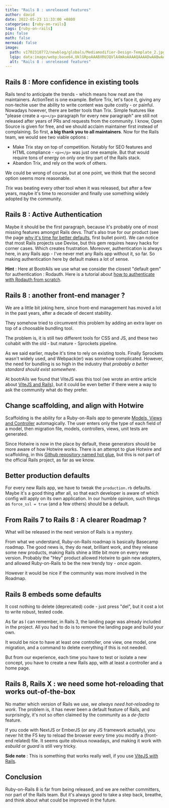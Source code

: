 ```yaml
---
title: "Rails 8 : unreleased features"
author: david
date: 2022-05-23 11:33:00 +0800
categories: [ruby-on-rails]
tags: [ruby-on-rails]
pin: false
math: false
mermaid: false
image:
  path: v1702310772/newblog/globals/Mediamodifier-Design-Template_2.jpg
  lqip: data:image/webp;base64,UklGRpoAAABXRUJQVlA4WAoAAAAQAAAADwAABwAAQUxQSDIAAAARL0AmbZurmr57yyIiqE8oiG0bejIYEQTgqiDA9vqnsUSI6H+oAERp2HZ65qP/VIAWAFZQOCBCAAAA8AEAnQEqEAAIAAVAfCWkAALp8sF8rgRgAP7o9FDvMCkMde9PK7euH5M1m6VWoDXf2FkP3BqV0ZYbO6NA/VFIAAAA
  alt: "Rails 8 : unreleased features"
---
```


## Rails 8 : More confidence in existing tools  
  
Rails tend to anticipate the trends - which means how neat are the maintainers. ActionText is one example. Before Trix, let's face it, giving any non-techie user the ability to write content was quite costly - or painful. Nowadays however, there are better tools than Trix. Simple features like "please create a `<p></p>` paragraph for every new paragraph" are still not released after years of PRs and requests from the community. I know, Open Source is given for free, and we should acclaim maintainer first instead of complaining. So first, **a big thank you to all maintainers**. Now for the Rails team, we would see two viable options :  
  
* Make Trix stay on top of competition. Notably for SEO features and HTML compliance - `<p></p>` was just one example. But that would require tons of energy on only one tiny part of the Rails stack.
* Abandon Trix, and rely on the work of others.
  
We could be wrong of course, but at one point, we think that the second option seems more reasonable.
  
*Trix* was beating every other tool when it was released, but after a few years, maybe it's time to reconsider and finally use something widely adopted by the community.  
  
## Rails 8 : Active Authentication  
  
Maybe it should be the first paragraph, because it's probably one of most missing features amongst Rails devs. That's also true for our product (see the page [why it's time for better defaults](https://www.bootrails.com/why/#time-for-better-defaults), first bullet point). We can notice that most Rails projects use Devise, but this gem requires heavy hacks for corner cases. Which creates frustration. Moreover, authentication is always here, in any Rails app - I've never met any Rails app without it, so far. So making authentication here by default makes a lot of sense.  
  
**Hint** : Here at BootrAils we use what we consider the closest "default gem" for authentication : Rodauth. Here is a tutorial about [how to authenticate with Rodauth from scratch](https://www.bootrails.com/blog/rails-authentication-with-rodauth-an-elegant-gem/).  
  
## Rails 8 : another front-end manager ?  
  
We are a little bit joking here, since front-end management has moved a lot in the past years, after a decade of decent stability.  
  
They somehow tried to circumvent this problem by adding an extra layer on top of a choosable bundling tool.  
  
The problem is, it is still two different tools for CSS and JS, and these two cohabit with the old - but mature - Sprockets pipeline.  
  
As we said earlier, maybe it's time to rely on existing tools. Finally Sprockets wasn't widely used, and Webpack(er) was somehow complicated. However, the need for bundling is so high in the industry that _probably a better standard should exist somewhere_.  
  
At bootrAils we found that ViteJS was this tool (we wrote an entire article about [ViteJS and Rails](https://www.bootrails.com/blog/vitejs-rails-a-wonderful-combination/)), but it could be even better if there were a way to ask the community what do they prefer.  
  
## Change scaffolding, and align with Hotwire  
  
Scaffolding is the ability for a Ruby-on-Rails app to generate [Models, Views and Controller](https://www.bootrails.com/blog/ruby-on-rails-mvc/) automagically. The user enters only the type of each field of a model, then migration file, models, controllers, views, unit tests are generated.  
  
Since Hotwire is now in the place by default, these generators should be more aware of how Hotwire works. There is an attempt to glue Hotwire and scaffolding, in this <a href="https://github.com/jasonfb/hot-glue" target="_blank">Github repository named hot glue</a>, but this is not part of the official Rails project, as far as we know.  
  
  
## Better production defaults  
  
For every new Rails app, we have to tweak the `production.rb` defaults. Maybe it's a good thing after all, so that each developer is aware of which config will apply on its own application. In our humble opinion, such things as `force_ssl = true` (and a few others) should be a default.  
  
## From Rails 7 to Rails 8 : A clearer Roadmap ?  
  
What will be released in the next version of Rails is a mystery.  
  
From what we understand, Ruby-on-Rails roadmap is basically Basecamp roadmap. The good news is, they do neat, brilliant work, and they release some new products, making Rails shine a little bit more on every new version. Probably the "Hey" product allowed Hotwire to gain new adopters, and allowed Ruby-on-Rails to be the new trendy toy - _once again_.  
  
However it would be nice if the community was more involved in the Roadmap.  
  
  
## Rails 8 embeds some defaults  
  
It cost nothing to delete (deprecated) code - just press "del", but it cost a lot to write robust, tested code.  
  
As far as I can remember, in Rails 3, the landing page was already included in the project. All you had to do is to remove the landing page and build your own.  
  
It would be nice to have at least one controller, one view, one model, one migration, and a command to delete everything if this is not needed.  
  
But from our experience, each time you have to test or isolate a new concept, you have to create a new Rails app, with at least a controller and a home page.  
  
## Rails 8, Rails X : we need some hot-reloading that works out-of-the-box  
  
No matter which version of Rails we use, _we always need hot-reloading to work_. The problem is, it has never been a default feature of Rails, and surprisingly, it's not so often claimed by the community as a _de-facto_ feature.  
  
If you code with NextJS or EmberJS (or any JS framework actually), you never hit the F5 key to reload the browser every time you modify a (front-end related) file. It seems quite obvious nowadays, and making it work with _esbuild_ or _guard_ is still very tricky.  
  
**Side note** : This is something that works really well, if you use [ViteJS with Rails](https://www.bootrails.com/blog/vitejs-rails-a-wonderful-combination/).  
  
  
## Conclusion  
  
Ruby-on-Rails 8 is far from being released, and we are neither committers, nor part of the Rails team. But it's always good to take a step back, breathe, and think about what could be improved in the future.